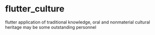 # flutter_culture
flutter application of traditional knowledge, oral and nonmaterial cultural heritage may be some outstanding personnel
